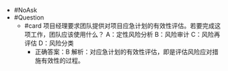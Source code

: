 - #NoAsk
- #Question
	- #card 项目经理要求团队提供对项目应急计划的有效性评估。若要完成这项工作，团队应该使用什么？
	  A：定性风险分析
	  B：风险审计
	  C：风险再评估
	  D：风险分类
		- 正确答案：B
		  解析：对应急计划的有效性评估，即是评估风险应对措施有效性的过程。